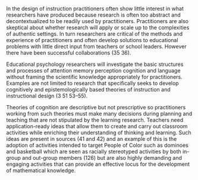 <p><span style=font-weight: 400;>In the design of instruction practitioners often show little interest in what researchers have produced because research is often too abstract and decontextualized to be readily used by practitioners. Practitioners are also skeptical about whether research will apply or scale up to the complexities of authentic settings. In turn researchers are critical of the methods and experience of practitioners and often develop solutions to educational problems with little direct input from teachers or school leaders. However there have been successful collaborations (35 36).</span></p>

<p><span style=font-weight: 400;>Educational psychology researchers will investigate the basic structures and processes of attention memory perception cognition and language without framing the scientific knowledge appropriately for practitioners. Examples are not limited to research that specifically seeks to develop cognitively and epistemologically based theories of instruction and instructional design (3 51 53–55).</span></p>

<p><span style=font-weight: 400;>Theories of cognition are descriptive but not prescriptive so practitioners working from such theories must make many decisions during planning and teaching that are not stipulated by the learning research. Teachers need application-ready ideas that allow them to create and carry out classroom activities while enriching their understanding of thinking and learning. Such ideas are present in sources (41 and 42) and an example of this is the adoption of activities intended to target People of Color such as dominoes and basketball which are seen as racially stereotyped activities by both in-group and out-group members (126) but are also highly demanding and engaging activities that can provide an effective locus for the development of mathematical knowledge.</span></p>